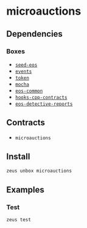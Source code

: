 
microauctions 
====================




## Dependencies
### Boxes
* [`seed-eos`](seed-eos.md)
* [`events`](events.md)
* [`token`](token.md)
* [`mocha`](mocha.md)
* [`eos-common`](eos-common.md)
* [`hooks-cpp-contracts`](hooks-cpp-contracts.md)
* [`eos-detective-reports`](eos-detective-reports.md)


## Contracts
* `microauctions`
## Install
```bash
zeus unbox microauctions
```
## Examples
### Test 
```bash
zeus test
```



